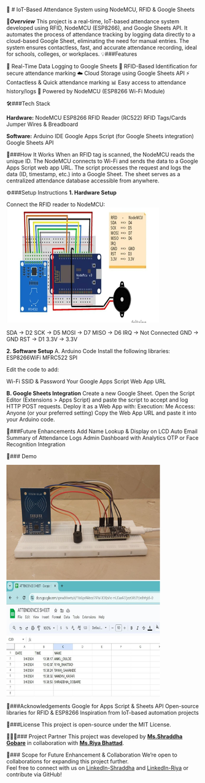 📌 # IoT-Based Attendance System using NodeMCU, RFID & Google Sheets

📖***Overview***
This project is a real-time, IoT-based attendance system developed using RFID, NodeMCU (ESP8266), and Google Sheets API. It automates the process of attendance tracking by logging data directly to a cloud-based Google Sheet, eliminating the need for manual entries. The system ensures contactless, fast, and accurate attendance recording, ideal for schools, colleges, or workplaces.
💡###Features

📶 Real-Time Data Logging to Google Sheets
🪪 RFID-Based Identification for secure attendance marking
☁️ Cloud Storage using Google Sheets API
⚡ Contactless & Quick attendance marking
📊 Easy access to attendance history/logs
🔌 Powered by NodeMCU (ESP8266 Wi-Fi Module)

🛠️###Tech Stack

**Hardware:**
NodeMCU ESP8266
RFID Reader (RC522)
RFID Tags/Cards
Jumper Wires & Breadboard

**Software:**
Arduino IDE
Google Apps Script (for Google Sheets integration)
Google Sheets API

🔧###How It Works
When an RFID tag is scanned, the NodeMCU reads the unique ID.
The NodeMCU connects to Wi-Fi and sends the data to a Google Apps Script web app URL.
The script processes the request and logs the data (ID, timestamp, etc.) into a Google Sheet.
The sheet serves as a centralized attendance database accessible from anywhere.

⚙️###Setup Instructions
**1. Hardware Setup**
  
Connect the RFID reader to NodeMCU:
<img src="circuit_diagram.jpg" alt="Hardware Circuit diagram" width="400" height="300">

SDA → D2
SCK → D5
MOSI → D7
MISO → D6
IRQ → Not Connected
GND → GND
RST → D1
3.3V → 3.3V

**2. Software Setup**
A. Arduino Code
Install the following libraries:
ESP8266WiFi
MFRC522
SPI

Edit the code to add:

Wi-Fi SSID & Password
Your Google Apps Script Web App URL

**B. Google Sheets Integration**
Create a new Google Sheet.
Open the Script Editor (Extensions > Apps Script) and paste the script to accept and log HTTP POST requests.
Deploy it as a Web App with:
Execution: Me
Access: Anyone (or your preferred setting)
Copy the Web App URL and paste it into your Arduino code.

🚀###Future Enhancements
Add Name Lookup & Display on LCD
Auto Email Summary of Attendance Logs
Admin Dashboard with Analytics
OTP or Face Recognition Integration

📸### Demo

<img src="hardware_setup.jpg" alt="RFID Setup" width="400" height="300">
<img src="google_sheet_output.jpg" alt="Example output on google sheet" width="400" height="300">

🙌###Acknowledgements
Google for Apps Script & Sheets API
Open-source libraries for RFID & ESP8266
Inspiration from IoT-based automation projects

📃###License
This project is open-source under the MIT License.

 🧑‍🤝‍🧑### Project Partner
This project was developed by **[Ms.Shraddha Gobare](https://www.linkedin.com/in/shraddha-gobare)** in collaboration with **[Ms.Riya Bhattad](https://www.linkedin.com/in/riya-bhattad)**.

 🚀### Scope for Future Enhancement & Collaboration
We’re open to collaborations for expanding this project further.  
Feel free to connect with us on [LinkedIn-Shraddha](https://www.linkedin.com/in/shraddha-gobare)  and [LinkedIn-Riya](https://www.linkedin.com/in/riya-bhattad) or contribute via GitHub!


